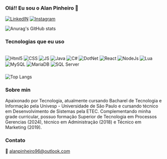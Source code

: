 
### Olá!! Eu sou o Alan Pinheiro 👋

[![LinkedIN](https://img.shields.io/badge/LinkedIn-0077B5?style=for-the-badge&logo=linkedin&logoColor=white)](https://www.linkedin.com/in/alan-pinheiro-355906184/)
[![Instagram](https://img.shields.io/badge/Instagram-E4405F?style=for-the-badge&logo=instagram&logoColor=white)](https://www.instagram.com/iaealann//)

![Anurag's GitHub stats](https://github-readme-stats.vercel.app/api?username=alanpinheiro96&show_icons=true&theme=tokyonight)

### Tecnologias que eu uso

<div style="display: incline_block"><br/>
    <img align="center" alt="Html5" src="https://img.shields.io/badge/HTML5-E34F26?style=for-the-badge&logo=html5&logoColor=white" />
    <img align="center" alt="CSS" src="https://img.shields.io/badge/CSS-239120?&style=for-the-badge&logo=css3&logoColor=white" />
    <img align="center" alt="JS" src="https://img.shields.io/badge/JavaScript-F7DF1E?style=for-the-badge&logo=javascript&logoColor=black" />
    <img align="center" alt="Java" src="https://img.shields.io/badge/Java-ED8B00?style=for-the-badge&logo=openjdk&logoColor=black" />
    <img align="center" alt="C#" src="https://img.shields.io/badge/C%23-239120?style=for-the-badge&logo=c-sharp&logoColor=white" />
    <img align="center" alt="DotNet" src="https://img.shields.io/badge/.NET-5C2D91?style=for-the-badge&logo=.net&logoColor=white" />
    <img align="center" alt="React" src="https://img.shields.io/badge/React-20232A?style=for-the-badge&logo=react&logoColor=61DAFB" />
    <img align="center" alt="NodeJs" src="https://img.shields.io/badge/Node.js-43853D?style=for-the-badge&logo=node.js&logoColor=white" />
    <img align="center" alt="Lua" src="https://img.shields.io/badge/Lua-2C2D72?style=for-the-badge&logo=lua&logoColor=white" />
    <img align="center" alt="MySQL" src="https://img.shields.io/badge/MySQL-005C84?style=for-the-badge&logo=mysql&logoColor=white" />
    <img align="center" alt="MariaDB" src="https://img.shields.io/badge/MariaDB-003545?style=for-the-badge&logo=mariadb&logoColor=white" />
    <img align="center" alt="SQL Server" src="https://img.shields.io/badge/Microsoft%20SQL%20Server-CC2927?style=for-the-badge&logo=microsoft%20sql%20server&logoColor=white" />
</div>

###
![Top Langs](https://github-readme-stats.vercel.app/api/top-langs/?username=alanpinheiro96&layout=compact)

### Sobre min
Apaixonado por Tecnologia, atualmente cursando Bacharel de Tecnologia e Informação pela Univesp - Universidade de São Paulo e cursando técnico em Desenvolvimento de Sistemas pela ETEC.
Complementando minha grade curricular, possuo formação Superior de Tecnologia em Processos Gerencias (2024), técnico em Administração (2018) e Técnico em Marketing (2019).

### Contato
📧 alanpinheiro96@outlook.com
